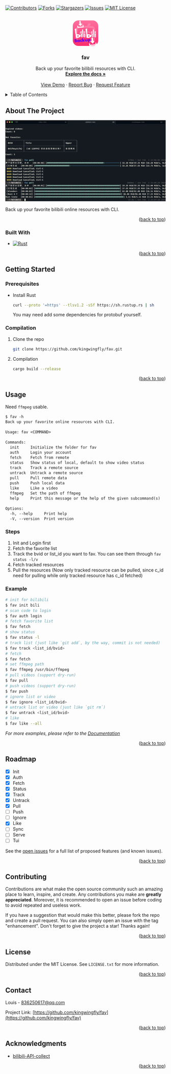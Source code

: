 <a name="readme-top"></a>



<!-- PROJECT SHIELDS -->
[![Contributors][contributors-shield]][contributors-url]
[![Forks][forks-shield]][forks-url]
[![Stargazers][stars-shield]][stars-url]
[![Issues][issues-shield]][issues-url]
[![MIT License][license-shield]][license-url]


<!-- PROJECT LOGO -->
<br />
<div align="center">
  <a href="https://github.com/kingwingfly/fav">
    <img src="images/logo.png" alt="Logo" width="80" height="80">
  </a>

<h3 align="center">fav</h3>

  <p align="center">
    Back up your favorite bilibili resources with CLI.
    <br />
    <a href="https://github.com/kingwingfly/fav"><strong>Explore the docs »</strong></a>
    <br />
    <br />
    <a href="https://github.com/kingwingfly/fav">View Demo</a>
    ·
    <a href="https://github.com/kingwingfly/fav/issues">Report Bug</a>
    ·
    <a href="https://github.com/kingwingfly/fav/issues">Request Feature</a>
  </p>
</div>



<!-- TABLE OF CONTENTS -->
<details>
  <summary>Table of Contents</summary>
  <ol>
    <li>
      <a href="#about-the-project">About The Project</a>
      <ul>
        <li><a href="#built-with">Built With</a></li>
      </ul>
    </li>
    <li>
      <a href="#getting-started">Getting Started</a>
      <ul>
        <li><a href="#prerequisites">Prerequisites</a></li>
        <li><a href="#compilation">Compilation</a></li>
      </ul>
    </li>
    <li><a href="#usage">Usage</a></li>
    <li><a href="#roadmap">Roadmap</a></li>
    <li><a href="#contributing">Contributing</a></li>
    <li><a href="#license">License</a></li>
    <li><a href="#contact">Contact</a></li>
    <li><a href="#acknowledgments">Acknowledgments</a></li>
  </ol>
</details>



<!-- ABOUT THE PROJECT -->
## About The Project

[![Product Name Screen Shot][product-screenshot]](https://github.com/kingwingfly/fav)

Back up your favorite bilibili online resources with CLI.

<p align="right">(<a href="#readme-top">back to top</a>)</p>



### Built With

* [![Rust][Rust]][Rust-url]

<p align="right">(<a href="#readme-top">back to top</a>)</p>



<!-- GETTING STARTED -->
## Getting Started

### Prerequisites

* Install Rust
  ```sh
  curl --proto '=https' --tlsv1.2 -sSf https://sh.rustup.rs | sh
  ```
  You may need add some dependencies for protobuf yourself.

### Compilation

1. Clone the repo
   ```sh
   git clone https://github.com/kingwingfly/fav.git
   ```
2. Compilation
   ```sh
   cargo build --release
   ```

<p align="right">(<a href="#readme-top">back to top</a>)</p>



<!-- USAGE EXAMPLES -->
## Usage

Need `ffmpeg` usable.

```
$ fav -h
Back up your favorite online resources with CLI.

Usage: fav <COMMAND>

Commands:
  init     Initialize the folder for fav
  auth     Login your account
  fetch    Fetch from remote
  status   Show status of local, default to show video status
  track    Track a remote source
  untrack  Untrack a remote source
  pull     Pull remote data
  push     Push local data
  like     Like a video
  ffmpeg   Set the path of ffmpeg
  help     Print this message or the help of the given subcommand(s)

Options:
  -h, --help     Print help
  -V, --version  Print version
```
### Steps

1. Init and Login first
2. Fetch the favorite list
3. Track the bvid or list_id you want to fav. You can see them through `fav status -l/v`
4. Fetch tracked resources
5. Pull the resources (Now only tracked resource can be pulled, since c_id need for pulling while only tracked resource has c_id fetched)

### Example
```sh
# init for bilibili
$ fav init bili
# scan code to login
$ fav auth login
# fetch favorite list
$ fav fetch
# show status
$ fav status -l
# track list (just like `git add`, by the way, commit is not needed)
$ fav track <list_id/bvid>
# fetch
$ fav fetch
# set ffmpeg path
$ fav ffmpeg /usr/bin/ffmpeg
# pull videos (support dry-run)
$ fav pull
# push videos (support dry-run)
$ fav push
# ignore list or video
$ fav ignore <list_id/bvid>
# untrack list or video (just like `git rm`)
$ fav untrack <list_id/bvid>
# like
$ fav like --all
```


_For more examples, please refer to the [Documentation](https://github.com/kingwingfly/fav)_

<p align="right">(<a href="#readme-top">back to top</a>)</p>



<!-- ROADMAP -->
## Roadmap

- [x] Init
- [x] Auth
- [x] Fetch
- [x] Status
- [x] Track
- [x] Untrack
- [x] Pull
- [ ] Push
- [ ] Ignore
- [x] Like
- [ ] Sync
- [ ] Serve
- [ ] Tui

See the [open issues](https://github.com/kingwingfly/fav/issues) for a full list of proposed features (and known issues).

<p align="right">(<a href="#readme-top">back to top</a>)</p>



<!-- CONTRIBUTING -->
## Contributing

Contributions are what make the open source community such an amazing place to learn, inspire, and create. Any contributions you make are **greatly appreciated**. Moreover, it is recommended to open an issue before coding to avoid repeated and useless work.

If you have a suggestion that would make this better, please fork the repo and create a pull request. You can also simply open an issue with the tag "enhancement".
Don't forget to give the project a star! Thanks again!

<p align="right">(<a href="#readme-top">back to top</a>)</p>



<!-- LICENSE -->
## License

Distributed under the MIT License. See `LICENSE.txt` for more information.

<p align="right">(<a href="#readme-top">back to top</a>)</p>



<!-- CONTACT -->
## Contact

Louis - 836250617@qq.com

Project Link: [https://github.com/kingwingfly/fav](https://github.com/kingwingfly/fav)

<p align="right">(<a href="#readme-top">back to top</a>)</p>



<!-- ACKNOWLEDGMENTS -->
## Acknowledgments

* [bilibili-API-collect](https://github.com/SocialSisterYi/bilibili-API-collect)

<p align="right">(<a href="#readme-top">back to top</a>)</p>



<!-- MARKDOWN LINKS & IMAGES -->
<!-- https://www.markdownguide.org/basic-syntax/#reference-style-links -->
[contributors-shield]: https://img.shields.io/github/contributors/kingwingfly/fav.svg?style=for-the-badge
[contributors-url]: https://github.com/kingwingfly/fav/graphs/contributors
[forks-shield]: https://img.shields.io/github/forks/kingwingfly/fav.svg?style=for-the-badge
[forks-url]: https://github.com/kingwingfly/fav/network/members
[stars-shield]: https://img.shields.io/github/stars/kingwingfly/fav.svg?style=for-the-badge
[stars-url]: https://github.com/kingwingfly/fav/stargazers
[issues-shield]: https://img.shields.io/github/issues/kingwingfly/fav.svg?style=for-the-badge
[issues-url]: https://github.com/kingwingfly/fav/issues
[license-shield]: https://img.shields.io/github/license/kingwingfly/fav.svg?style=for-the-badge
[license-url]: https://github.com/kingwingfly/fav/blob/master/LICENSE.txt
[product-screenshot]: images/screenshot.png
[Rust]: https://img.shields.io/badge/Rust-000000?style=for-the-badge&logo=Rust&logoColor=orange
[Rust-url]: https://www.rust-lang.org
